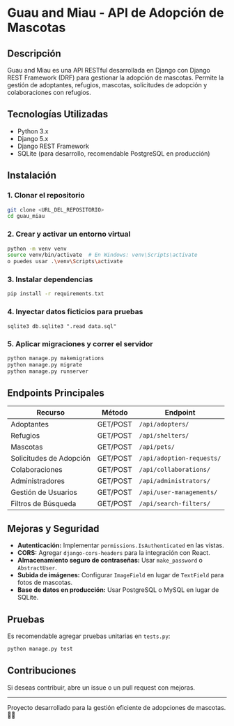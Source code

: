 # Guau and Miau - API de Adopción de Mascotas

## Descripción
Guau and Miau es una API RESTful desarrollada en Django con Django REST Framework (DRF) para gestionar la adopción de mascotas. Permite la gestión de adoptantes, refugios, mascotas, solicitudes de adopción y colaboraciones con refugios.

## Tecnologías Utilizadas
- Python 3.x
- Django 5.x
- Django REST Framework
- SQLite (para desarrollo, recomendable PostgreSQL en producción)

## Instalación
### 1. Clonar el repositorio
```bash
git clone <URL_DEL_REPOSITORIO>
cd guau_miau
```

### 2. Crear y activar un entorno virtual
```bash
python -m venv venv
source venv/bin/activate  # En Windows: venv\Scripts\activate
o puedes usar .\venv\Scripts\activate
```

### 3. Instalar dependencias
```bash
pip install -r requirements.txt
```
### 4. Inyectar datos ficticios para pruebas

```
sqlite3 db.sqlite3 ".read data.sql"
```

### 5. Aplicar migraciones y correr el servidor
```bash
python manage.py makemigrations
python manage.py migrate
python manage.py runserver
```

## Endpoints Principales
| Recurso | Método | Endpoint |
|---------|--------|-----------|
| Adoptantes | GET/POST | `/api/adopters/` |
| Refugios | GET/POST | `/api/shelters/` |
| Mascotas | GET/POST | `/api/pets/` |
| Solicitudes de Adopción | GET/POST | `/api/adoption-requests/` |
| Colaboraciones | GET/POST | `/api/collaborations/` |
| Administradores | GET/POST | `/api/administrators/` |
| Gestión de Usuarios | GET/POST | `/api/user-managements/` |
| Filtros de Búsqueda | GET/POST | `/api/search-filters/` |

## Mejoras y Seguridad
- **Autenticación:** Implementar `permissions.IsAuthenticated` en las vistas.
- **CORS:** Agregar `django-cors-headers` para la integración con React.
- **Almacenamiento seguro de contraseñas:** Usar `make_password` o `AbstractUser`.
- **Subida de imágenes:** Configurar `ImageField` en lugar de `TextField` para fotos de mascotas.
- **Base de datos en producción:** Usar PostgreSQL o MySQL en lugar de SQLite.

## Pruebas
Es recomendable agregar pruebas unitarias en `tests.py`:
```bash
python manage.py test
```

## Contribuciones
Si deseas contribuir, abre un issue o un pull request con mejoras.

---
Proyecto desarrollado para la gestión eficiente de adopciones de mascotas. 🐶🐱

